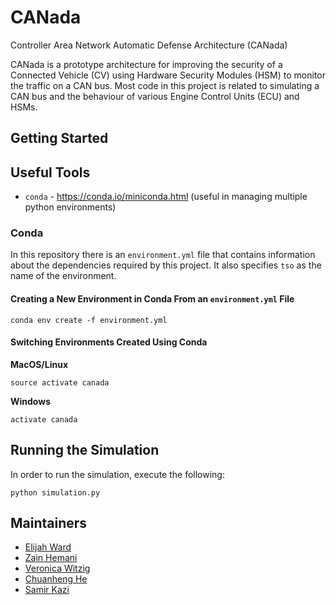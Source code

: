 # CANada
Controller Area Network Automatic Defense Architecture (CANada)

CANada is a prototype architecture for improving the security of a Connected Vehicle (CV) using Hardware Security Modules (HSM) to monitor the traffic on a CAN bus. Most code in this project is related to simulating a CAN bus and the behaviour of various Engine Control Units (ECU) and HSMs.

## Getting Started

## Useful Tools

- `conda` - https://conda.io/miniconda.html (useful in managing multiple python environments)

### Conda

In this repository there is an `environment.yml` file that contains information about the dependencies required by this project. It also specifies `tso` as the name of the environment.

#### Creating a New Environment in Conda From an `environment.yml` File

```
conda env create -f environment.yml
```

#### Switching Environments Created Using Conda

**MacOS/Linux**
```
source activate canada
```
**Windows**
```
activate canada
```

## Running the Simulation

In order to run the simulation, execute the following:
```
python simulation.py
```

## Maintainers

- [Elijah Ward](https://github.com/elijah-ward)
- [Zain Hemani](https://github.com/zhemani)
- [Veronica Witzig](https://github.com/VeronicaWitzig)
- [Chuanheng He](https://github.com/henryhehe)
- [Samir Kazi](https://github.com/SamirK15)
